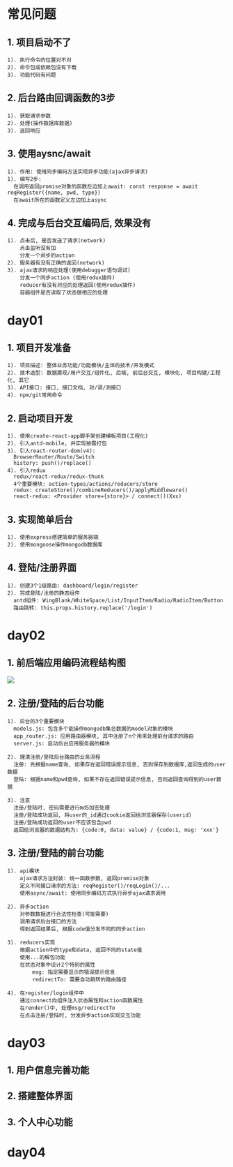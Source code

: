 # 常见问题
## 1. 项目启动不了
    1). 执行命令的位置对不对
    2). 命令包或依赖包没有下载
    3). 功能代码有问题
## 2. 后台路由回调函数的3步
    1). 获取请求参数
    2). 处理(操作数据库数据)
    3). 返回响应
## 3. 使用aysnc/await
    1). 作用: 使用同步编码方法实现异步功能(ajax异步请求)
    1). 编写2步:
      在调用返回promise对象的函数左边加上await: const response = await reqRegister({name, pwd, type})
      在await所在的函数定义左边加上async
 
## 4. 完成与后台交互编码后, 效果没有
    1). 点击后, 是否发送了请求(network)
        点击监听没有加
        分发一个异步的action
    2). 服务器有没有正确的返回(network)
    3). ajax请求的响应处理(使用debugger语句调试)
        分发一个同步action (使用redux插件)
        reducer有没有对应的处理返回(使用redux插件)
        容器组件是否读取了状态做相应的处理
    
    
  
# day01
## 1. 项目开发准备
    1). 项目描述: 整体业务功能/功能模块/主体的技术/开发模式
    2). 技术选型: 数据展现/用户交互/组件化, 后端, 前后台交互, 模块化, 项目构建/工程化, 其它
    3). API接口: 接口, 接口文档, 对/调/测接口
    4). npm/git常用命令

## 2. 启动项目开发
    1). 使用create-react-app脚手架创建模板项目(工程化)
    2). 引入antd-mobile, 并实现按需打包
    3). 引入react-router-dom(v4): 
      BrowserRouter/Route/Switch
      history: push()/replace()
    4). 引入redux
      redux/react-redux/redux-thunk
      4个重要模块: action-types/actions/reducers/store
      redux: createStore()/combineReducers()/applyMiddleware()
      react-redux: <Provider store={store}> / connect()(Xxx)

## 3. 实现简单后台
    1). 使用express搭建简单的服务器端
    2). 使用mongoose操作mongodb数据库
   
## 4. 登陆/注册界面
    1). 创建3个1级路由: dashboard/login/register
    2). 完成登陆/注册的静态组件
      antd组件: WingBlank/WhiteSpace/List/InputItem/Radio/RadioItem/Button
      路由跳转: this.props.history.replace('/login')

# day02
## 1. 前后端应用编码流程结构图
![](https://i.imgur.com/11pDhWu.png)

## 2. 注册/登陆的后台功能
    1). 后台的3个重要模块
      models.js: 包含多个能操作mongodb集合数据的model对象的模块
      app_router.js: 应用路由器模块, 其中注册了n个用来处理前台请求的路由
      server.js: 启动后台应用服务器的模块

    2). 理清注册/登陆后台路由的业务流程
      注册: 先根据name查询, 如果存在返回错误提示信息, 否则保存到数据库,返回生成的user数据
      登陆: 根据name和pwd查询, 如果不存在返回错误提示信息, 否则返回查询得到的user数据

    3). 注意
      注册/登陆时, 密码需要进行md5加密处理
      注册/登陆成功返回, 将user的_id通过cookie返回给浏览器保存(userid)
      注册/登陆成功返回的user不应该包含pwd
      返回给浏览器的数据结构为: {code:0, data: value} / {code:1, msg: 'xxx'}
  
## 3. 注册/登陆的前台功能
    1). api模块
		ajax请求方法封装: 统一函数参数, 返回promise对象
		定义不同接口请求的方法: reqRegister()/reqLogin()/...
		使用async/await: 使用同步编码方式执行异步ajax请求调用

	2). 异步action
		对参数数据进行合法性检查(可能需要)
		调用请求后台接口的方法
		得到返回结果后, 根据code值分发不同的同步action

	3). reducers实现
		根据action中的type和data, 返回不同的state值
		使用...的解包功能
		在状态对象中设计2个特别的属性
			msg: 指定需要显示的错误提示信息
			redirectTo: 需要自动跳转的路由路径

	4). 在register/login组件中
		通过connect向组件注入状态属性和action函数属性
		在render()中, 处理msg/redirectTo
		在点击注册/登陆时, 分发异步action实现交互功能

# day03
## 1. 用户信息完善功能
## 2. 搭建整体界面
## 3. 个人中心功能


# day04






